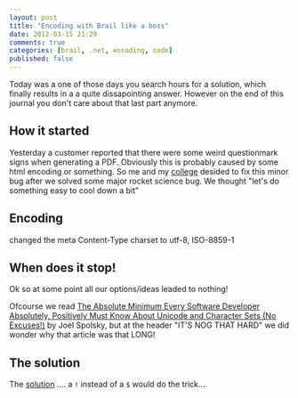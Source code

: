 ```yaml
---
layout: post
title: "Encoding with Brail like a boss"
date: 2012-03-15 21:29
comments: true
categories: [brail, .net, encoding, code]
published: false
---
```


Today was a one of those days you search hours for a solution, which finally results in a a quite dissapointing answer. However on the end of this journal you don't care about that last part anymore.

<!-- more -->

## How it started

Yesterday a customer reported that there were some weird questionmark signs when generating a PDF. Obviously this is probably caused by some html encoding or something. So me and my [college](http://blog.dltr.nl) desided to fix this minor bug after we solved some major rocket science bug. We thought "let's do something easy to cool down a bit"

## Encoding

 changed the meta Content-Type charset to utf-8, ISO-8859-1

## When does it stop!

Ok so at some point all our options/ideas leaded to nothing!

Ofcourse we read [The Absolute Minimum Every Software Developer Absolutely, Positively Must Know About Unicode and Character Sets (No Excuses!)](http://www.joelonsoftware.com/articles/Unicode.html) by Joel Spolsky, but at the header "IT'S NOG THAT HARD" we did wonder why that article was that LONG!



## The solution

The [solution](http://stw.castleproject.org/MonoRail.Brail.ashx#HTML_Encoding_15) .... a `!` instead of a `$` would do the trick....

